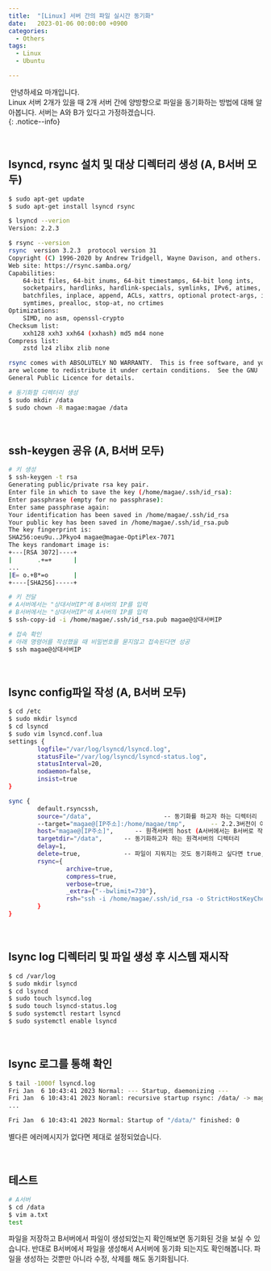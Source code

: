 ```yaml
---
title:  "[Linux] 서버 간의 파일 실시간 동기화"
date:   2023-01-06 00:00:00 +0900
categories:
  - Others
tags:
  - Linux
  - Ubuntu

---
```


&nbsp;안녕하세요 마개입니다.  
Linux 서버 2개가 있을 때 2개 서버 간에 양방향으로 파일을 동기화하는 방법에 대해 알아봅니다. 서버는 A와 B가 있다고 가정하겠습니다.   
{: .notice--info}

<br>

## lsyncd, rsync 설치 및 대상 디렉터리 생성 (A, B서버 모두)

```sh
$ sudo apt-get update
$ sudo apt-get install lsyncd rsync

$ lsyncd --verion
Version: 2.2.3

$ rsync --version
rsync  version 3.2.3  protocol version 31
Copyright (C) 1996-2020 by Andrew Tridgell, Wayne Davison, and others.
Web site: https://rsync.samba.org/
Capabilities:
    64-bit files, 64-bit inums, 64-bit timestamps, 64-bit long ints,
    socketpairs, hardlinks, hardlink-specials, symlinks, IPv6, atimes,
    batchfiles, inplace, append, ACLs, xattrs, optional protect-args, iconv,
    symtimes, prealloc, stop-at, no crtimes
Optimizations:
    SIMD, no asm, openssl-crypto
Checksum list:
    xxh128 xxh3 xxh64 (xxhash) md5 md4 none
Compress list:
    zstd lz4 zlibx zlib none

rsync comes with ABSOLUTELY NO WARRANTY.  This is free software, and you
are welcome to redistribute it under certain conditions.  See the GNU
General Public Licence for details.

# 동기화할 디렉터리 생성
$ sudo mkdir /data
$ sudo chown -R magae:magae /data

```

<br>

## ssh-keygen 공유 (A, B서버 모두)

```sh
# 키 생성
$ ssh-keygen -t rsa
Generating public/private rsa key pair.
Enter file in which to save the key (/home/magae/.ssh/id_rsa): 
Enter passphrase (empty for no passphrase): 
Enter same passphrase again: 
Your identification has been saved in /home/magae/.ssh/id_rsa
Your public key has been saved in /home/magae/.ssh/id_rsa.pub
The key fingerprint is:
SHA256:oeu9u..JPkyo4 magae@magae-OptiPlex-7071
The keys randomart image is:
+---[RSA 3072]----+
|       .+=+      |
...
|E= o.+B*=o       |
+----[SHA256]-----+

# 키 전달
# A서버에서는 "상대서버IP"에 B서버의 IP를 입력
# B서버에서는 "상대서버IP"에 A서버의 IP를 입력
$ ssh-copy-id -i /home/magae/.ssh/id_rsa.pub magae@상대서버IP

# 접속 확인
# 아래 명령어를 작성했을 때 비밀번호를 묻지않고 접속된다면 성공
$ ssh magae@상대서버IP
```

<br>

## lsync config파일 작성 (A, B서버 모두)

```sh
$ cd /etc
$ sudo mkdir lsyncd
$ cd lsyncd
$ sudo vim lsyncd.conf.lua
settings {
        logfile="/var/log/lsyncd/lsyncd.log",
        statusFile="/var/log/lsyncd/lsyncd-status.log",
        statusInterval=20,
        nodaemon=false,
		insist=true
}       

sync {
        default.rsyncssh,
        source="/data",                    -- 동기화를 하고자 하는 디렉터리
		--target="magae@[IP주소]:/home/magae/tmp",       -- 2.2.3버전이 아닌 이전 버전에서 작성하는 방식
		host="magae@[IP주소]",      -- 원격서버의 host (A서버에서는 B서버로 작성하고 B서버에서는 A서버로 작성)
        targetdir="/data",      -- 동기화하고자 하는 원격서버의 디렉터리
        delay=1,
        delete=true,            -- 파일이 지워지는 것도 동기화하고 싶다면 true, 아니면 false 
        rsync={
                archive=true,
                compress=true,
                verbose=true,
                _extra={"--bwlimit=730"},
				rsh="ssh -i /home/magae/.ssh/id_rsa -o StrictHostKeyChecking=no"
        }       
}     
```

<br>

## lsync log 디렉터리 및 파일 생성 후 시스템 재시작

```sh
$ cd /var/log
$ sudo mkdir lsyncd
$ cd lsyncd
$ sudo touch lsyncd.log
$ sudo touch lsyncd-status.log
$ sudo systemctl restart lsyncd
$ sudo systemctl enable lsyncd
```

<br>

## lsync 로그를 통해 확인

```sh
$ tail -1000f lsyncd.log
Fri Jan  6 10:43:41 2023 Normal: --- Startup, daemonizing ---
Fri Jan  6 10:43:41 2023 Noraml: recursive startup rsync: /data/ -> magae@[IP주소]:/data/
...

Fri Jan  6 10:43:41 2023 Normal: Startup of "/data/" finished: 0
```

별다른 에러메시지가 없다면 제대로 설정되었습니다.

<br>

## 테스트
```sh
# A서버
$ cd /data
$ vim a.txt
test
```

파일을 저장하고 B서버에서 파일이 생성되었는지 확인해보면 동기화된 것을 보실 수 있습니다. 반대로 B서버에서 파일을 생성해서 A서버에 동기화 되는지도 확인해봅니다. 파일을 생성하는 것뿐만 아니라 수정, 삭제를 해도 동기화됩니다.